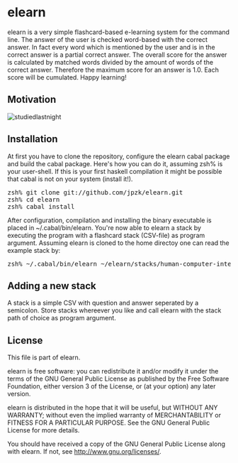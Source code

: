 # elearn 

elearn is a very simple flashcard-based e-learning system for the command line. The answer of the user is checked word-based with the correct answer. In fact every word which is mentioned by the user and is in the correct answer is a partial correct answer. The overall score for the answer is calculated by matched words divided by the amount of words of the correct answer. Therefore the maximum score for an answer is 1.0. Each score will be cumulated. Happy learning!

## Motivation

![studiedlastnight](http://i.imgur.com/PGnXG.jpg)


## Installation 

At first you have to clone the repository, configure the elearn cabal package and build the cabal package. Here's how you can do it, assuming zsh% is your user-shell. If this is your first haskell compilation it might be possible that cabal is not on your system (install it!).

<pre>
zsh% git clone git://github.com/jpzk/elearn.git
zsh% cd elearn
zsh% cabal install
</pre>

After configuration, compilation and installing the binary executable is placed in ~/.cabal/bin/elearn. You're now able to elearn a stack by executing the program with a flashcard stack (CSV-file) as program argument. Assuming elearn is cloned to the home directoy one can read the example stack by: 

<pre>
zsh% ~/.cabal/bin/elearn ~/elearn/stacks/human-computer-interaction.stack
</pre>

## Adding a new stack

A stack is a simple CSV with question and answer seperated by a semicolon. Store stacks whereever you like and call elearn with the stack path of choice as program argument.  



## License 

This file is part of elearn.

elearn is free software: you can redistribute it and/or modify
it under the terms of the GNU General Public License as published by
the Free Software Foundation, either version 3 of the License, or
(at your option) any later version.

elearn is distributed in the hope that it will be useful,
but WITHOUT ANY WARRANTY; without even the implied warranty of
MERCHANTABILITY or FITNESS FOR A PARTICULAR PURPOSE.  See the
GNU General Public License for more details.

You should have received a copy of the GNU General Public License
along with elearn.  If not, see <http://www.gnu.org/licenses/>.



